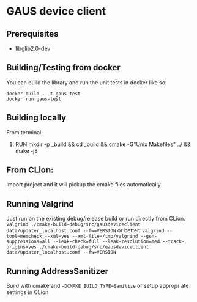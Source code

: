# GAUS device client

## Prerequisites
- libglib2.0-dev

## Building/Testing from docker
You can build the library and run the unit tests in docker like so:
```
docker build . -t gaus-test
docker run gaus-test
```

## Building locally
From terminal:
  1) RUN mkdir -p _build && cd _build && cmake -G"Unix Makefiles" ../ && make -j8

## From CLion:
Import project and it will pickup the cmake files automatically.

## Running Valgrind
Just run on the existing debug/release build or run directly from CLion.
`valgrind ./cmake-build-debug/src/gausdeviceclient data/updater_localhost.conf --fw=VERSION`
or better:
`valgrind --tool=memcheck --xml=yes --xml-file=/tmp/valgrind --gen-suppressions=all --leak-check=full --leak-resolution=med --track-origins=yes ./cmake-build-debug/src/gausdeviceclient data/updater_localhost.conf --fw=VERSION`


## Running AddressSanitizer
Build with cmake and `-DCMAKE_BUILD_TYPE=Sanitize` or setup appropriate settings in CLion

